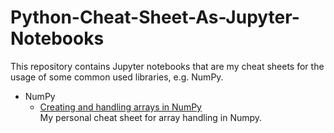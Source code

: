 # Python-Cheat-Sheet-As-Jupyter-Notebooks
This repository contains Jupyter notebooks that are my cheat sheets for the usage of some common used libraries, e.g. NumPy.

* NumPy
    * [Creating and handling arrays in NumPy](./Creating-and-Handling-Arrays-in-NumPy.md)
    <br> My personal cheat sheet for array handling in Numpy.

